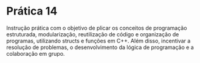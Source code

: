 # Prática 14
Instrução prática com o objetivo de plicar os conceitos de programação estruturada, modularização, reutilização de código e organização de programas, utilizando structs e funções em C++. Além disso, incentivar a resolução de problemas, o desenvolvimento da lógica de programação e a colaboração em grupo.